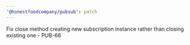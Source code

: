 ```yaml
---
'@honestfoodcompany/pubsub': patch
---
```


Fix close method creating new subscription instance rather than closing existing one - PUB-66
